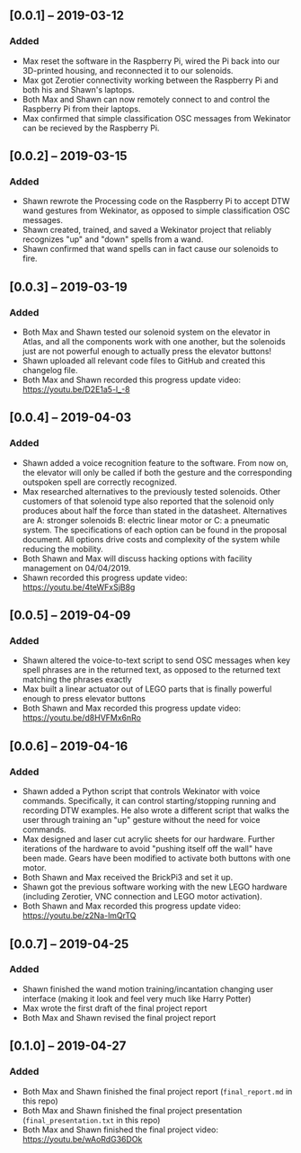 ## [0.0.1] – 2019-03-12
### Added
 - Max reset the software in the Raspberry Pi, wired the Pi back into our 3D-printed housing, and reconnected it to our solenoids.
 - Max got Zerotier connectivity working between the Raspberry Pi and both his and Shawn's laptops.
 - Both Max and Shawn can now remotely connect to and control the Raspberry Pi from their laptops.
 - Max confirmed that simple classification OSC messages from Wekinator can be recieved by the Raspberry Pi.
 
## [0.0.2] – 2019-03-15
### Added
 - Shawn rewrote the Processing code on the Raspberry Pi to accept DTW wand gestures from Wekinator, as opposed to simple classification OSC messages.
 - Shawn created, trained, and saved a Wekinator project that reliably recognizes "up" and "down" spells from a wand. 
 - Shawn confirmed that wand spells can in fact cause our solenoids to fire.
 
## [0.0.3] – 2019-03-19
### Added
 - Both Max and Shawn tested our solenoid system on the elevator in Atlas, and all the components work with one another, but the solenoids just are not powerful enough to actually press the elevator buttons!
 - Shawn uploaded all relevant code files to GitHub and created this changelog file.
 - Both Max and Shawn recorded this progress update video: https://youtu.be/D2E1a5-l_-8

## [0.0.4] – 2019-04-03
### Added
 - Shawn added a voice recognition feature to the software. From now on, the elevator will only be called if both the gesture and the corresponding outspoken spell are correctly recognized. 
 - Max researched alternatives to the previously tested solenoids. Other customers of that solenoid type also reported that the solenoid only produces about half the force than stated in the datasheet. Alternatives are A: stronger solenoids B: electric linear motor or C: a pneumatic system. The specifications of each option can be found in the proposal document. All options drive costs and complexity of the system while reducing the mobility.
 - Both Shawn and Max will discuss hacking options with facility management on 04/04/2019.
 - Shawn recorded this progress update video: https://youtu.be/4teWFxSjB8g

## [0.0.5] – 2019-04-09
### Added
 - Shawn altered the voice-to-text script to send OSC messages when key spell phrases are in the returned text, as opposed to the returned text matching the phrases exactly
 - Max built a linear actuator out of LEGO parts that is finally powerful enough to press elevator buttons
 - Both Shawn and Max recorded this progress update video: https://youtu.be/d8HVFMx6nRo
 
## [0.0.6] – 2019-04-16
### Added
 - Shawn added a Python script that controls Wekinator with voice commands. Specifically, it can control starting/stopping running and recording DTW examples. He also wrote a different script that walks the user through training an "up" gesture without the need for voice commands.
 - Max designed and laser cut acrylic sheets for our hardware. Further iterations of the hardware to avoid "pushing itself off the wall" have been made. Gears have been modified to activate both buttons with one motor.
 - Both Shawn and Max received the BrickPi3 and set it up.
 - Shawn got the previous software working with the new LEGO hardware (including Zerotier, VNC connection and LEGO motor activation).
 - Both Shawn and Max recorded this progress update video: https://youtu.be/z2Na-lmQrTQ
 
## [0.0.7] – 2019-04-25
### Added
 - Shawn finished the wand motion training/incantation changing user interface (making it look and feel very much like Harry Potter)
 - Max wrote the first draft of the final project report
 - Both Max and Shawn revised the final project report
 
## [0.1.0] – 2019-04-27
### Added
 - Both Max and Shawn finished the final project report (`final_report.md` in this repo)
 - Both Max and Shawn finished the final project presentation (`final_presentation.txt` in this repo)
 - Both Max and Shawn finished the final project video: https://youtu.be/wAoRdG36DOk
